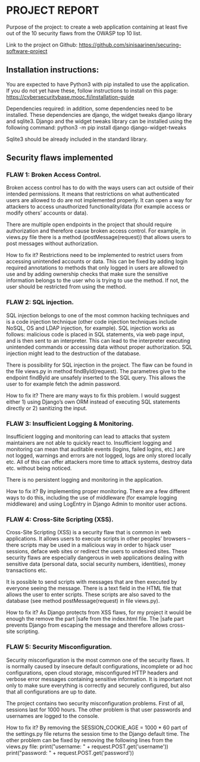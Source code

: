 # PROJECT REPORT

Purpose of the project: to create a web application containing at least five out of the 10 security flaws from the OWASP top 10 list.

Link to the project on Github: https://github.com/sinisaarinen/securing-software-project

## Installation instructions:

You are expected to have Python3 with pip installed to use the application. If you do not yet have these, follow instructions to install on this page: https://cybersecuritybase.mooc.fi/installation-guide

Dependencies required: in addition, some dependencies need to be installed. These dependencies are django, the widget tweaks django library and sqlite3. Django and the widget tweaks library can be installed using the following command:
python3 -m pip install django django-widget-tweaks

Sqlite3 should be already included in the standard library.


## Security flaws implemented

### FLAW 1: Broken Access Control. 

Broken access control has to do with the ways users can act outside of their intended permissions. It means that restrictions on what authenticated users are allowed to do are not implemented properly. It can open a way for attackers to access unauthorized functionality/data (for example access or modify others’ accounts or data).

There are multiple open endpoints in the project that should require authorization and therefore cause broken access control. For example, in views.py file there is a method (postMessage(request)) that allows users to post messages without authorization.

How to fix it? Restrictions need to be implemented to restrict users from accessing unintended accounts or data. This can be fixed by adding login required annotations to methods that only logged in users are allowed to use and by adding ownership checks that make sure the sensitive information belongs to the user who is trying to use the method. If not, the user should be restricted from using the method.

### FLAW 2: SQL injection.

SQL injection belongs to one of the most common hacking techniques and is a code injection technique (other code injection techniques include NoSQL, OS and LDAP injection, for example). SQL injection works as follows: malicious code is placed in SQL statements, via web page input, and is then sent to an interpreter. This can lead to the interpreter executing unintended commands or accessing data without proper authorization. SQL injection might lead to the destruction of the database.

There is possibility for SQL injection in the project. The flaw can be found in the file views.py in method findById(request). The parametres give to the endpoint findById are unsafely inserted to the SQL query. This allows the user to for example fetch the admin password.

How to fix it? There are many ways to fix this problem. I would suggest either 1) using Django’s own ORM instead of executing SQL statements directly or 2) sanitizing the input.

### FLAW 3: Insufficient Logging & Monitoring. 

Insufficient logging and monitoring can lead to attacks that system maintainers are not able to quickly react to. Insufficient logging and monitoring can mean that auditable events (logins, failed logins, etc.) are not logged, warnings and errors are not logged, logs are only stored locally etc. All of this can offer attackers more time to attack systems, destroy data etc. without being noticed.

There is no persistent logging and monitoring in the application.

How to fix it? By implementing proper monitoring. There are a few different ways to do this, including the use of middleware (for example logging middleware) and using LogEntry in Django Admin to monitor user actions.

### FLAW 4: Cross-Site Scripting (XSS). 

Cross-Site Scripting (XSS) is a security flaw that is common in web applications. It allows users to execute scripts in other peoples’ browsers – there scripts may be used in a malicious way in order to hijack user sessions, deface web sites or redirect the users to undesired sites. These security flaws are especially dangerous in web applications dealing with sensitive data (personal data, social security numbers, identities), money transactions etc.

It is possible to send scripts with messages that are then executed by everyone seeing the message. There is a text field in the HTML file that allows the user to enter scripts. These scripts are also saved to the database (see method postMessage(request) in file views.py).

How to fix it? As Django protects from XSS flaws, for my project it would be enough the remove the part |safe from the index.html file. The |safe part prevents Django from escaping the message and therefore allows cross-site scripting.

### FLAW 5: Security Misconfiguration. 

Security misconfiguration is the most common one of the security flaws. It is normally caused by insecure default configurations, incomplete or ad hoc configurations, open cloud storage, misconfigured HTTP headers and verbose error messages containing sensitive information. It is important not only to make sure everything is correctly and securely configured, but also that all configurations are up to date.

The project contains two security misconfiguration problems. First of all, sessions last for 1000 hours. The other problem is that user passwords and usernames are logged to the console.

How to fix it? By removing the SESSION_COOKIE_AGE = 1000 * 60 part of the settings.py file returns the session time to the Django default time. The other problem can be fixed by removing the following lines from the views.py file:
print("username: " + request.POST.get('username'))
print("password: " + request.POST.get('password'))
